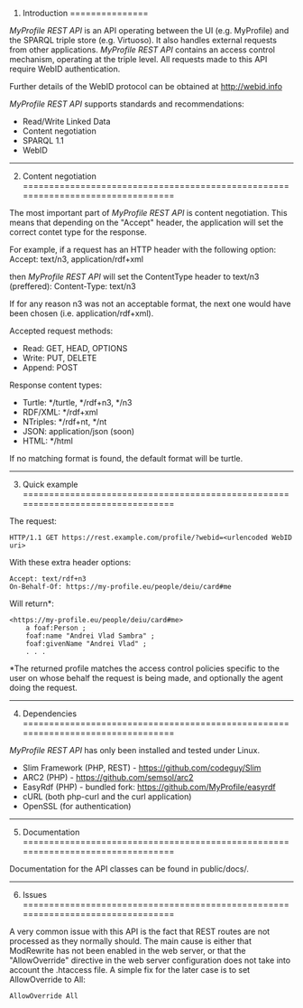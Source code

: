 1. Introduction
===============

_MyProfile REST API_ is an API operating between the UI (e.g. MyProfile) and 
the SPARQL triple store (e.g. Virtuoso). It also handles external requests from 
other applications. _MyProfile REST API_ contains an access control mechanism, 
operating at the triple level. All requests made to this API require WebID 
authentication.

Further details of the WebID protocol can be obtained at <http://webid.info>

_MyProfile REST API_ supports standards and recommendations:

  *  Read/Write Linked Data
  *  Content negotiation
  *  SPARQL 1.1
  *  WebID


--------------------------------------------------------------------------------

2. Content negotiation
================================================================================

The most important part of _MyProfile REST API_ is content negotiation. This 
means that depending on the "Accept" header, the application will set the correct 
contet type for the response. 

For example, if a request has an HTTP header with the following option:
    Accept: text/n3, application/rdf+xml
    
then _MyProfile REST API_ will set the ContentType header to text/n3 (preffered): 
    Content-Type: text/n3

If for any reason n3 was not an acceptable format, the next one would have been 
chosen (i.e. application/rdf+xml).

Accepted request methods:

  *  Read: GET, HEAD, OPTIONS
  *  Write: PUT, DELETE
  *  Append: POST
  
Response content types:

  *  Turtle: */turtle, */rdf+n3, */n3
  *  RDF/XML: */rdf+xml
  *  NTriples: */rdf+nt, */nt
  *  JSON: application/json (soon)
  *  HTML: */html
  
If no matching format is found, the default format will be turtle.


--------------------------------------------------------------------------------

3. Quick example
================================================================================

The request:
```
HTTP/1.1 GET https://rest.example.com/profile/?webid=<urlencoded WebID uri>
```

With these extra header options:
```
Accept: text/rdf+n3
On-Behalf-Of: https://my-profile.eu/people/deiu/card#me
```

Will return*:
```
<https://my-profile.eu/people/deiu/card#me>
    a foaf:Person ;
    foaf:name "Andrei Vlad Sambra" ;
    foaf:givenName "Andrei Vlad" ;
    . . .
```    
*The returned profile matches the access control policies specific to the user 
on whose behalf the request is being made, and optionally the agent doing the request.

--------------------------------------------------------------------------------

4. Dependencies
================================================================================

_MyProfile REST API_ has only been installed and tested under Linux. 

  *  Slim Framework (PHP, REST) - <https://github.com/codeguy/Slim>
  *  ARC2 (PHP) - <https://github.com/semsol/arc2>
  *  EasyRdf (PHP) - bundled fork: <https://github.com/MyProfile/easyrdf>
  *  cURL (both php-curl and the curl application)
  *  OpenSSL (for authentication)


--------------------------------------------------------------------------------

5. Documentation
================================================================================

Documentation for the API classes can be found in public/docs/.


--------------------------------------------------------------------------------

6. Issues
================================================================================

A very common issue with this API is the fact that REST routes are not processed 
as they normally should. The main cause is either that ModRewrite has not been 
enabled in the web server, or that the "AllowOverride" directive in the web 
server configuration does not take into account the .htaccess file. A simple fix 
for the later case is to set AllowOverride to All:

    AllowOverride All 

